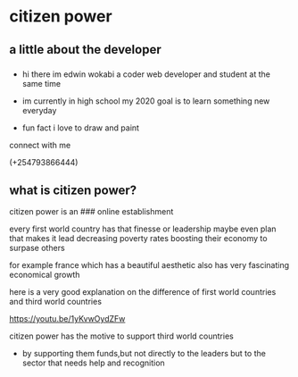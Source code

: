 # citizen power

## a little about the developer

###

* hi there im edwin wokabi a coder web developer and student at the same time

* im currently in high school my 2020 goal is to learn something new everyday 

* fun fact i love to draw and paint

connect with me 

(+254793866444)

## what is citizen power?

citizen power is an ### online establishment


every first world country has that finesse or leadership maybe even plan that makes it lead decreasing poverty rates boosting their economy to surpase others 

for example france which has a beautiful aesthetic also has very fascinating economical growth 

here is a very good explanation on the difference of first world countries and third world countries

https://youtu.be/1yKvwOydZFw

citizen power has the motive to support third world countries 

* by supporting them funds,but not directly to the leaders but to the sector that needs help and recognition 
